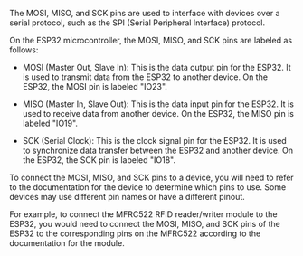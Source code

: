 The MOSI, MISO, and SCK pins are used to interface with devices over a serial protocol, such as the SPI (Serial Peripheral Interface) protocol.

On the ESP32 microcontroller, the MOSI, MISO, and SCK pins are labeled as follows:

- MOSI (Master Out, Slave In): This is the data output pin for the ESP32. It is used to transmit data from the ESP32 to another device. On the ESP32, the MOSI pin is labeled "IO23".

- MISO (Master In, Slave Out): This is the data input pin for the ESP32. It is used to receive data from another device. On the ESP32, the MISO pin is labeled "IO19".

- SCK (Serial Clock): This is the clock signal pin for the ESP32. It is used to synchronize data transfer between the ESP32 and another device. On the ESP32, the SCK pin is labeled "IO18".

To connect the MOSI, MISO, and SCK pins to a device, you will need to refer to the documentation for the device to determine which pins to use. Some devices may use different pin names or have a different pinout.

For example, to connect the MFRC522 RFID reader/writer module to the ESP32, you would need to connect the MOSI, MISO, and SCK pins of the ESP32 to the corresponding pins on the MFRC522 according to the documentation for the module.